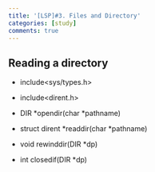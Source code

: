 ```yaml
---
title: '[LSP]#3. Files and Directory'
categories: [study]
comments: true
---
```


## Reading a directory

* include<sys/types.h>
* include<dirent.h>

* DIR *opendir(char *pathname)
* struct dirent *readdir(char *pathname)
* void rewinddir(DIR *dp)
* int closedif(DIR *dp)